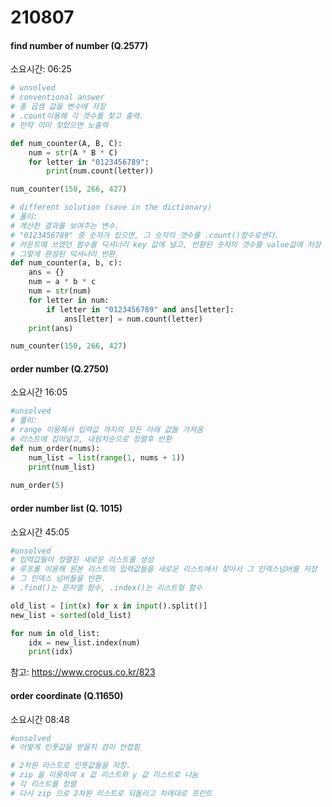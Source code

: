 # 210807



#### find number of number (Q.2577)

소요시간: 06:25

```python
# unsolved
# conventional answer
# 총 곱셈 값을 변수에 저장
# .count이용해 각 갯수를 찾고 출력.
# 만약 이미 찾았으면 노출력

def num_counter(A, B, C):
    num = str(A * B * C)
    for letter in "0123456789":
        print(num.count(letter))

num_counter(150, 266, 427)

# different solution (save in the dictionary)
# 풀이:
# 계산한 결과를 보여주는 변수.
# "0123456789" 중 숫자가 있으면, 그 숫자의 갯수를 .count()함수로센다.
# 카운트에 쓰였던 함수를 딕셔너리 key 값에 널고, 반환된 숫자의 갯수를 value값에 저장
# 그렇게 완성된 딕셔너리 반환.
def num_counter(a, b, c):
    ans = {}
    num = a * b * c
    num = str(num)
    for letter in num:
        if letter in "0123456789" and ans[letter]:
            ans[letter] = num.count(letter)
    print(ans)

num_counter(150, 266, 427)
```



#### order number (Q.2750)

소요시간 16:05

```python
#unsolved
# 풀이:
# range 이용해서 입력값 까지의 모든 아래 값들 가져옴
# 리스트에 집어넣고, 내림차순으로 정렬후 반환
def num_order(nums):
    num_list = list(range(1, nums + 1))
    print(num_list)
    
num_order(5)
```



#### order number list (Q. 1015)

소요시간 45:05

```python
#unsolved
# 입력값들이 정렬된 새로운 리스트를 생성
# 루프롤 이용해 원본 리스트의 입력값들을 새로운 리스트에서 찾아서 그 인덱스넘버를 저장
# 그 인덱스 넘버들을 반환.
# .find()는 문자열 함수, .index()는 리스트형 함수

old_list = [int(x) for x in input().split()]
new_list = sorted(old_list)

for num in old_list:
    idx = new_list.index(num)
    print(idx)  


```

참고: https://www.crocus.co.kr/823



#### order coordinate (Q.11650)

소요시간 08:48

```python
#unsolved
# 어떻게 인풋값을 받을지 감이 안잡힘

# 2차원 리스트로 인풋값들을 저장.
# zip 을 이용하여 x 값 리스트와 y 값 리스트로 나눔
# 각 리스트를 정렬
# 다시 zip 으로 2차원 리스트로 되돌리고 차례대로 프린트
```

